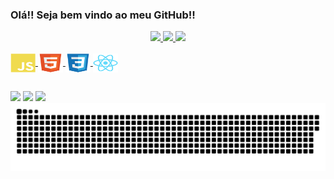 ### Olá!! Seja bem vindo ao meu GitHub!!

<div align="center">
  <a href="https://github.com/karineveppo">
  <img height="180em" src="https://github-readme-stats.vercel.app/api?username=karineveppo&show_icons=true&theme=dracula&include_all_commits=true&count_private=true"/>
  <img height="180em" src="https://github-readme-stats.vercel.app/api/top-langs/?username=karineveppo&layout=compact&langs_count=7&theme=dracula"/>
    <img height="180em" src="https://github-readme-streak-stats.herokuapp.com/?user=karineveppo&theme=dracula&hide_border=false"/>
</div>
<div style="display: inline_block"><br>
  <img align="center" alt="Karine-Js" height="30" width="40" src="https://raw.githubusercontent.com/devicons/devicon/master/icons/javascript/javascript-plain.svg">
  <img align="center" alt="Karine-HTML" height="30" width="40" src="https://raw.githubusercontent.com/devicons/devicon/master/icons/html5/html5-original.svg">
  <img align="center" alt="Karine-CSS" height="30" width="40" src="https://raw.githubusercontent.com/devicons/devicon/master/icons/css3/css3-original.svg">
  <img align="center" alt="Karine-React" height="30" width="40" src="https://raw.githubusercontent.com/devicons/devicon/master/icons/react/react-original.svg">
  
</div>

 ##
 
 <div>
  <a href="https://instagram.com/karineveppo" target="_blank"><img src="https://img.shields.io/badge/Instagram-E4405F?style=for-the-badge&logo=instagram&logoColor=white" target="_blank"></a>
  <a href = "mailto:karineveppo83@gmail.com"><img src="https://img.shields.io/badge/Gmail-D14836?style=for-the-badge&logo=gmail&logoColor=white" target="_blank"></a>
  <a href="" target="_blank"><img src="https://img.shields.io/badge/LinkedIn-0077B5?style=for-the-badge&logo=linkedin&logoColor=white" target="_blank"></a>
  
  <picture>
  <source media="(prefers-color-scheme: dark)" srcset="https://raw.githubusercontent.com/karineveppo/karineveppo/output/github-contribution-grid-snake-dark.svg">
  <source media="(prefers-color-scheme: light)" srcset="https://raw.githubusercontent.com/karineveppo/karineveppo/output/github-contribution-grid-snake.svg">
  <img alt="github contribution grid snake animation" src="https://raw.githubusercontent.com/karineveppo/karineveppo/output/github-contribution-grid-snake.svg">
</picture>
<br><br>
 
 </div>
